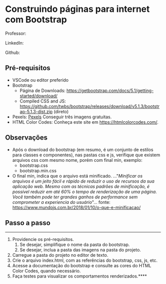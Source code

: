 # Construindo páginas para internet com Bootstrap

Professor:

LinkedIn:

Github:



## Pré-requisitos

- VSCode ou editor preferido
- Bootstrap
  - Página de Downloads: https://getbootstrap.com/docs/5.1/getting-started/download/
  - Compiled CSS and JS: https://github.com/twbs/bootstrap/releases/download/v5.1.3/bootstrap-5.1.3-dist.zip (direto)
- Pexels: [Pexels](https://www.pexels.com/pt-br/) Conseguir três imagens gratuitas.
- HTML Color Codes: Conheça este site em https://htmlcolorcodes.com/.

## Observações

- Após o download do bootstrap (em resumo, é um conjunto de estilos para classes e componentes), nas pastas css e js, verifique que existem arquivos css com mesmo nome, porém com final min, exemplo:
  - bootstrap.css
  - bootstrap.min.css
- O final min, indica que o arquivo está minificado. 
  ..."*Minificar os arquivos é um jeito fácil e rápido de reduzir o uso de recursos da sua aplicação web. Mesmo com as técnicas padrões de minificação, é possível reduzir em até 60% o tempo de renderização de uma página. Você também pode ter grandes ganhos de performance sem comprometer a experiencia do usuário*"...
  fonte: https://www.mundojs.com.br/2018/01/10/o-que-e-minificacao/ 

## Passo a passo

****

1. Providencie os pré-requisitos.
   1. Se desejar, simplifique o nome da pasta do bootstrap.
   1. Se desejar, inclua a pasta das imagens na pasta do projeto.
2. Carregue a pasta do projeto no editor de texto.
3. Crie o arquivo index.html, com as referências do bootstrap, css, js, etc.
3. Acesse a documentação do bootstrap e consulte as cores do HTML Color Codes, quando necessário.
3. Faça testes para visualizar os comportamentos renderizados.****
